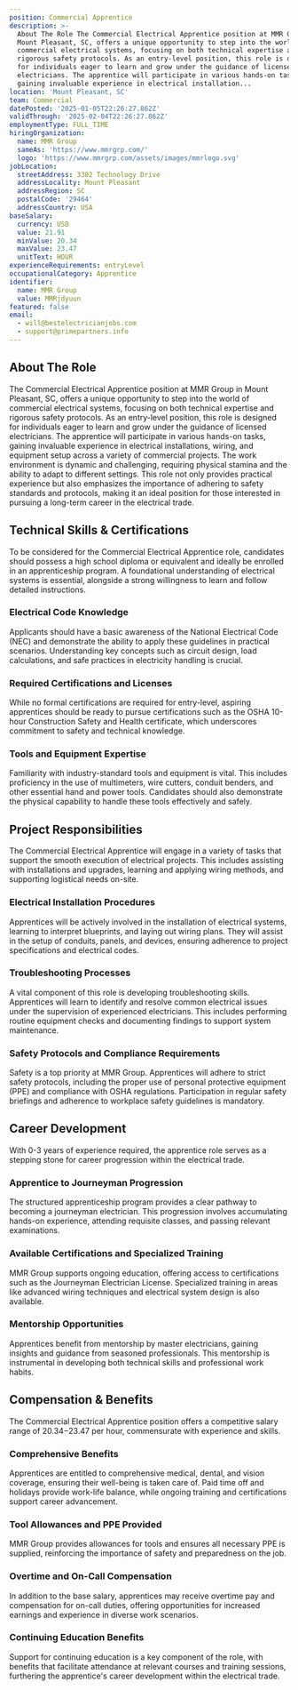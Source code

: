 ```yaml
---
position: Commercial Apprentice
description: >-
  About The Role The Commercial Electrical Apprentice position at MMR Group in
  Mount Pleasant, SC, offers a unique opportunity to step into the world of
  commercial electrical systems, focusing on both technical expertise and
  rigorous safety protocols. As an entry-level position, this role is designed
  for individuals eager to learn and grow under the guidance of licensed
  electricians. The apprentice will participate in various hands-on tasks,
  gaining invaluable experience in electrical installation...
location: 'Mount Pleasant, SC'
team: Commercial
datePosted: '2025-01-05T22:26:27.862Z'
validThrough: '2025-02-04T22:26:27.862Z'
employmentType: FULL_TIME
hiringOrganization:
  name: MMR Group
  sameAs: 'https://www.mmrgrp.com/'
  logo: 'https://www.mmrgrp.com/assets/images/mmrlogo.svg'
jobLocation:
  streetAddress: 3302 Technology Drive
  addressLocality: Mount Pleasant
  addressRegion: SC
  postalCode: '29464'
  addressCountry: USA
baseSalary:
  currency: USD
  value: 21.91
  minValue: 20.34
  maxValue: 23.47
  unitText: HOUR
experienceRequirements: entryLevel
occupationalCategory: Apprentice
identifier:
  name: MMR Group
  value: MMRjdyuun
featured: false
email:
  - will@bestelectricianjobs.com
  - support@primepartners.info
---
```




## About The Role

The Commercial Electrical Apprentice position at MMR Group in Mount Pleasant, SC, offers a unique opportunity to step into the world of commercial electrical systems, focusing on both technical expertise and rigorous safety protocols. As an entry-level position, this role is designed for individuals eager to learn and grow under the guidance of licensed electricians. The apprentice will participate in various hands-on tasks, gaining invaluable experience in electrical installations, wiring, and equipment setup across a variety of commercial projects. The work environment is dynamic and challenging, requiring physical stamina and the ability to adapt to different settings. This role not only provides practical experience but also emphasizes the importance of adhering to safety standards and protocols, making it an ideal position for those interested in pursuing a long-term career in the electrical trade.

## Technical Skills & Certifications

To be considered for the Commercial Electrical Apprentice role, candidates should possess a high school diploma or equivalent and ideally be enrolled in an apprenticeship program. A foundational understanding of electrical systems is essential, alongside a strong willingness to learn and follow detailed instructions. 

### Electrical Code Knowledge

Applicants should have a basic awareness of the National Electrical Code (NEC) and demonstrate the ability to apply these guidelines in practical scenarios. Understanding key concepts such as circuit design, load calculations, and safe practices in electricity handling is crucial.

### Required Certifications and Licenses

While no formal certifications are required for entry-level, aspiring apprentices should be ready to pursue certifications such as the OSHA 10-hour Construction Safety and Health certificate, which underscores commitment to safety and technical knowledge.

### Tools and Equipment Expertise

Familiarity with industry-standard tools and equipment is vital. This includes proficiency in the use of multimeters, wire cutters, conduit benders, and other essential hand and power tools. Candidates should also demonstrate the physical capability to handle these tools effectively and safely.

## Project Responsibilities

The Commercial Electrical Apprentice will engage in a variety of tasks that support the smooth execution of electrical projects. This includes assisting with installations and upgrades, learning and applying wiring methods, and supporting logistical needs on-site.

### Electrical Installation Procedures

Apprentices will be actively involved in the installation of electrical systems, learning to interpret blueprints, and laying out wiring plans. They will assist in the setup of conduits, panels, and devices, ensuring adherence to project specifications and electrical codes.

### Troubleshooting Processes

A vital component of this role is developing troubleshooting skills. Apprentices will learn to identify and resolve common electrical issues under the supervision of experienced electricians. This includes performing routine equipment checks and documenting findings to support system maintenance.

### Safety Protocols and Compliance Requirements

Safety is a top priority at MMR Group. Apprentices will adhere to strict safety protocols, including the proper use of personal protective equipment (PPE) and compliance with OSHA regulations. Participation in regular safety briefings and adherence to workplace safety guidelines is mandatory.

## Career Development

With 0-3 years of experience required, the apprentice role serves as a stepping stone for career progression within the electrical trade.

### Apprentice to Journeyman Progression

The structured apprenticeship program provides a clear pathway to becoming a journeyman electrician. This progression involves accumulating hands-on experience, attending requisite classes, and passing relevant examinations.

### Available Certifications and Specialized Training

MMR Group supports ongoing education, offering access to certifications such as the Journeyman Electrician License. Specialized training in areas like advanced wiring techniques and electrical system design is also available.

### Mentorship Opportunities

Apprentices benefit from mentorship by master electricians, gaining insights and guidance from seasoned professionals. This mentorship is instrumental in developing both technical skills and professional work habits.

## Compensation & Benefits

The Commercial Electrical Apprentice position offers a competitive salary range of $20.34-$23.47 per hour, commensurate with experience and skills.

### Comprehensive Benefits

Apprentices are entitled to comprehensive medical, dental, and vision coverage, ensuring their well-being is taken care of. Paid time off and holidays provide work-life balance, while ongoing training and certifications support career advancement.

### Tool Allowances and PPE Provided

MMR Group provides allowances for tools and ensures all necessary PPE is supplied, reinforcing the importance of safety and preparedness on the job.

### Overtime and On-Call Compensation

In addition to the base salary, apprentices may receive overtime pay and compensation for on-call duties, offering opportunities for increased earnings and experience in diverse work scenarios.

### Continuing Education Benefits

Support for continuing education is a key component of the role, with benefits that facilitate attendance at relevant courses and training sessions, furthering the apprentice's career development within the electrical trade.
